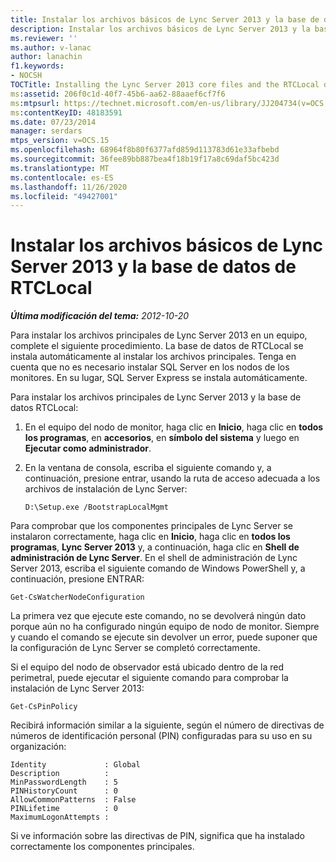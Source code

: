 ```yaml
---
title: Instalar los archivos básicos de Lync Server 2013 y la base de datos de RTCLocal
description: Instalar los archivos básicos de Lync Server 2013 y la base de datos de RTCLocal.
ms.reviewer: ''
ms.author: v-lanac
author: lanachin
f1.keywords:
- NOCSH
TOCTitle: Installing the Lync Server 2013 core files and the RTCLocal database
ms:assetid: 206f0c1d-40f7-45b6-aa62-88aaef6cf7f6
ms:mtpsurl: https://technet.microsoft.com/en-us/library/JJ204734(v=OCS.15)
ms:contentKeyID: 48183591
ms.date: 07/23/2014
manager: serdars
mtps_version: v=OCS.15
ms.openlocfilehash: 68964f8b80f6377afd859d113783d61e33afbebd
ms.sourcegitcommit: 36fee89bb887bea4f18b19f17a8c69daf5bc423d
ms.translationtype: MT
ms.contentlocale: es-ES
ms.lasthandoff: 11/26/2020
ms.locfileid: "49427001"
---
```

# <a name="installing-the-lync-server-2013-core-files-and-the-rtclocal-database"></a>Instalar los archivos básicos de Lync Server 2013 y la base de datos de RTCLocal

<div data-xmlns="http://www.w3.org/1999/xhtml">

<div class="topic" data-xmlns="http://www.w3.org/1999/xhtml" data-msxsl="urn:schemas-microsoft-com:xslt" data-cs="https://msdn.microsoft.com/">

<div data-asp="https://msdn2.microsoft.com/asp">



</div>

<div id="mainSection">

<div id="mainBody">

<span> </span>

_**Última modificación del tema:** 2012-10-20_

Para instalar los archivos principales de Lync Server 2013 en un equipo, complete el siguiente procedimiento. La base de datos de RTCLocal se instala automáticamente al instalar los archivos principales. Tenga en cuenta que no es necesario instalar SQL Server en los nodos de los monitores. En su lugar, SQL Server Express se instala automáticamente.

Para instalar los archivos principales de Lync Server 2013 y la base de datos RTCLocal:

1.  En el equipo del nodo de monitor, haga clic en **Inicio**, haga clic en **todos los programas**, en **accesorios**, en **símbolo del sistema** y luego en **Ejecutar como administrador**.

2.  En la ventana de consola, escriba el siguiente comando y, a continuación, presione entrar, usando la ruta de acceso adecuada a los archivos de instalación de Lync Server:
    
        D:\Setup.exe /BootstrapLocalMgmt

Para comprobar que los componentes principales de Lync Server se instalaron correctamente, haga clic en **Inicio**, haga clic en **todos los programas**, **Lync Server 2013** y, a continuación, haga clic en **Shell de administración de Lync Server**. En el shell de administración de Lync Server 2013, escriba el siguiente comando de Windows PowerShell y, a continuación, presione ENTRAR:

    Get-CsWatcherNodeConfiguration

La primera vez que ejecute este comando, no se devolverá ningún dato porque aún no ha configurado ningún equipo de nodo de monitor. Siempre y cuando el comando se ejecute sin devolver un error, puede suponer que la configuración de Lync Server se completó correctamente.

Si el equipo del nodo de observador está ubicado dentro de la red perimetral, puede ejecutar el siguiente comando para comprobar la instalación de Lync Server 2013:

    Get-CsPinPolicy

Recibirá información similar a la siguiente, según el número de directivas de números de identificación personal (PIN) configuradas para su uso en su organización:

    Identity             : Global
    Description          :
    MinPasswordLength    : 5
    PINHistoryCount      : 0
    AllowCommonPatterns  : False
    PINLifetime          : 0
    MaximumLogonAttempts :

Si ve información sobre las directivas de PIN, significa que ha instalado correctamente los componentes principales.

</div>

<span> </span>

</div>

</div>

</div>

